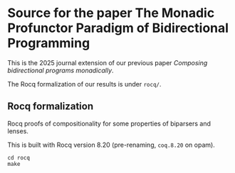# Source for the paper The Monadic Profunctor Paradigm of Bidirectional Programming

This is the 2025 journal extension of our previous paper *Composing bidirectional programs monadically*.

The Rocq formalization of our results is under `rocq/`.

## Rocq formalization

Rocq proofs of compositionality for some properties of biparsers and lenses.

This is built with Rocq version 8.20 (pre-renaming, `coq.8.20` on opam).

    cd rocq
    make
